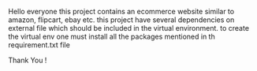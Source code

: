 Hello everyone
this project contains an ecommerce website similar to amazon, flipcart, ebay etc.
this project have several dependencies on external file which should be included in the virtual environment.
to create the virtual env one must install all the packages mentioned in th requirement.txt file

Thank You !
